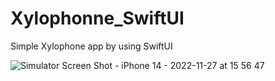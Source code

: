 # Xylophonne_SwiftUI
Simple Xylophone app by using SwiftUI


![Simulator Screen Shot - iPhone 14 - 2022-11-27 at 15 56 47](https://user-images.githubusercontent.com/34004883/204131052-4295b00b-c077-49d1-ad6c-66d5d8977404.png)
